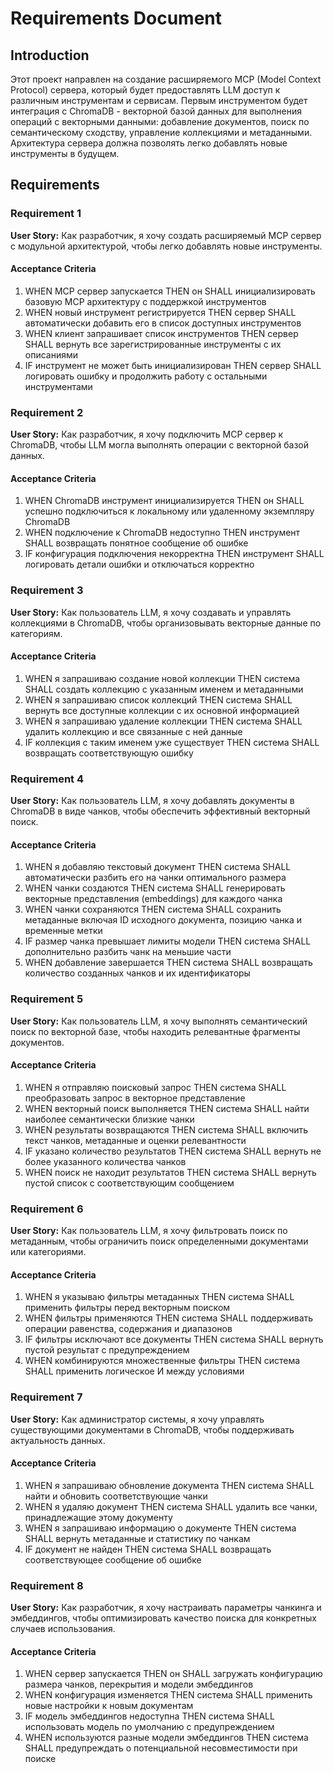 # Requirements Document

## Introduction

Этот проект направлен на создание расширяемого MCP (Model Context Protocol) сервера, который будет предоставлять LLM доступ к различным инструментам и сервисам. Первым инструментом будет интеграция с ChromaDB - векторной базой данных для выполнения операций с векторными данными: добавление документов, поиск по семантическому сходству, управление коллекциями и метаданными. Архитектура сервера должна позволять легко добавлять новые инструменты в будущем.

## Requirements

### Requirement 1

**User Story:** Как разработчик, я хочу создать расширяемый MCP сервер с модульной архитектурой, чтобы легко добавлять новые инструменты.

#### Acceptance Criteria

1. WHEN MCP сервер запускается THEN он SHALL инициализировать базовую MCP архитектуру с поддержкой инструментов
2. WHEN новый инструмент регистрируется THEN сервер SHALL автоматически добавить его в список доступных инструментов
3. WHEN клиент запрашивает список инструментов THEN сервер SHALL вернуть все зарегистрированные инструменты с их описаниями
4. IF инструмент не может быть инициализирован THEN сервер SHALL логировать ошибку и продолжить работу с остальными инструментами

### Requirement 2

**User Story:** Как разработчик, я хочу подключить MCP сервер к ChromaDB, чтобы LLM могла выполнять операции с векторной базой данных.

#### Acceptance Criteria

1. WHEN ChromaDB инструмент инициализируется THEN он SHALL успешно подключиться к локальному или удаленному экземпляру ChromaDB
2. WHEN подключение к ChromaDB недоступно THEN инструмент SHALL возвращать понятное сообщение об ошибке
3. IF конфигурация подключения некорректна THEN инструмент SHALL логировать детали ошибки и отключаться корректно

### Requirement 3

**User Story:** Как пользователь LLM, я хочу создавать и управлять коллекциями в ChromaDB, чтобы организовывать векторные данные по категориям.

#### Acceptance Criteria

1. WHEN я запрашиваю создание новой коллекции THEN система SHALL создать коллекцию с указанным именем и метаданными
2. WHEN я запрашиваю список коллекций THEN система SHALL вернуть все доступные коллекции с их основной информацией
3. WHEN я запрашиваю удаление коллекции THEN система SHALL удалить коллекцию и все связанные с ней данные
4. IF коллекция с таким именем уже существует THEN система SHALL возвращать соответствующую ошибку

### Requirement 4

**User Story:** Как пользователь LLM, я хочу добавлять документы в ChromaDB в виде чанков, чтобы обеспечить эффективный векторный поиск.

#### Acceptance Criteria

1. WHEN я добавляю текстовый документ THEN система SHALL автоматически разбить его на чанки оптимального размера
2. WHEN чанки создаются THEN система SHALL генерировать векторные представления (embeddings) для каждого чанка
3. WHEN чанки сохраняются THEN система SHALL сохранить метаданные включая ID исходного документа, позицию чанка и временные метки
4. IF размер чанка превышает лимиты модели THEN система SHALL дополнительно разбить чанк на меньшие части
5. WHEN добавление завершается THEN система SHALL возвращать количество созданных чанков и их идентификаторы

### Requirement 5

**User Story:** Как пользователь LLM, я хочу выполнять семантический поиск по векторной базе, чтобы находить релевантные фрагменты документов.

#### Acceptance Criteria

1. WHEN я отправляю поисковый запрос THEN система SHALL преобразовать запрос в векторное представление
2. WHEN векторный поиск выполняется THEN система SHALL найти наиболее семантически близкие чанки
3. WHEN результаты возвращаются THEN система SHALL включить текст чанков, метаданные и оценки релевантности
4. IF указано количество результатов THEN система SHALL вернуть не более указанного количества чанков
5. WHEN поиск не находит результатов THEN система SHALL вернуть пустой список с соответствующим сообщением

### Requirement 6

**User Story:** Как пользователь LLM, я хочу фильтровать поиск по метаданным, чтобы ограничить поиск определенными документами или категориями.

#### Acceptance Criteria

1. WHEN я указываю фильтры метаданных THEN система SHALL применить фильтры перед векторным поиском
2. WHEN фильтры применяются THEN система SHALL поддерживать операции равенства, содержания и диапазонов
3. IF фильтры исключают все документы THEN система SHALL вернуть пустой результат с предупреждением
4. WHEN комбинируются множественные фильтры THEN система SHALL применить логическое И между условиями

### Requirement 7

**User Story:** Как администратор системы, я хочу управлять существующими документами в ChromaDB, чтобы поддерживать актуальность данных.

#### Acceptance Criteria

1. WHEN я запрашиваю обновление документа THEN система SHALL найти и обновить соответствующие чанки
2. WHEN я удаляю документ THEN система SHALL удалить все чанки, принадлежащие этому документу
3. WHEN я запрашиваю информацию о документе THEN система SHALL вернуть метаданные и статистику по чанкам
4. IF документ не найден THEN система SHALL возвращать соответствующее сообщение об ошибке

### Requirement 8

**User Story:** Как разработчик, я хочу настраивать параметры чанкинга и эмбеддингов, чтобы оптимизировать качество поиска для конкретных случаев использования.

#### Acceptance Criteria

1. WHEN сервер запускается THEN он SHALL загружать конфигурацию размера чанков, перекрытия и модели эмбеддингов
2. WHEN конфигурация изменяется THEN система SHALL применить новые настройки к новым документам
3. IF модель эмбеддингов недоступна THEN система SHALL использовать модель по умолчанию с предупреждением
4. WHEN используются разные модели эмбеддингов THEN система SHALL предупреждать о потенциальной несовместимости при поиске
